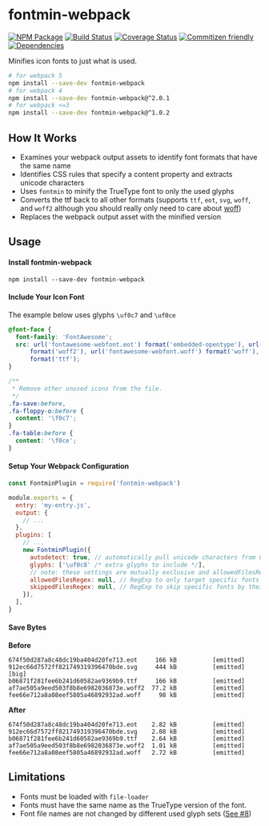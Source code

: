 # fontmin-webpack

[![NPM Package](https://badge.fury.io/js/fontmin-webpack.svg)](https://www.npmjs.com/package/fontmin-webpack)
[![Build Status](https://travis-ci.org/patrickhulce/fontmin-webpack.svg?branch=master)](https://travis-ci.org/patrickhulce/fontmin-webpack)
[![Coverage Status](https://coveralls.io/repos/github/patrickhulce/fontmin-webpack/badge.svg?branch=master)](https://coveralls.io/github/patrickhulce/fontmin-webpack?branch=master)
[![Commitizen friendly](https://img.shields.io/badge/commitizen-friendly-brightgreen.svg)](http://commitizen.github.io/cz-cli/)
[![Dependencies](https://david-dm.org/patrickhulce/fontmin-webpack.svg)](https://david-dm.org/patrickhulce/fontmin-webpack)

Minifies icon fonts to just what is used.

```bash
# for webpack 5
npm install --save-dev fontmin-webpack
# for webpack 4
npm install --save-dev fontmin-webpack@^2.0.1
# for webpack <=3
npm install --save-dev fontmin-webpack@^1.0.2
```

## How It Works

- Examines your webpack output assets to identify font formats that have the same name
- Identifies CSS rules that specify a content property and extracts unicode characters
- Uses `fontmin` to minify the TrueType font to only the used glyphs
- Converts the ttf back to all other formats (supports `ttf`, `eot`, `svg`, `woff`, and `woff2` although you should really only need to care about [woff](http://caniuse.com/#search=woff))
- Replaces the webpack output asset with the minified version

## Usage

#### Install fontmin-webpack

`npm install --save-dev fontmin-webpack`

#### Include Your Icon Font

The example below uses glyphs `\uf0c7` and `\uf0ce`

```css
@font-face {
  font-family: 'FontAwesome';
  src: url('fontawesome-webfont.eot') format('embedded-opentype'), url('fontawesome-webfont.woff2')
      format('woff2'), url('fontawesome-webfont.woff') format('woff'), url('fontawesome-webfont.ttf')
      format('ttf');
}

/**
 * Remove other unused icons from the file.
 */
.fa-save:before,
.fa-floppy-o:before {
  content: '\f0c7';
}
.fa-table:before {
  content: '\f0ce';
}
```

#### Setup Your Webpack Configuration

```js
const FontminPlugin = require('fontmin-webpack')

module.exports = {
  entry: 'my-entry.js',
  output: {
    // ...
  },
  plugins: [
    // ...
    new FontminPlugin({
      autodetect: true, // automatically pull unicode characters from CSS
      glyphs: ['\uf0c8' /* extra glyphs to include */],
      // note: these settings are mutually exclusive and allowedFilesRegex has priority over skippedFilesRegex
      allowedFilesRegex: null, // RegExp to only target specific fonts by their names
      skippedFilesRegex: null, // RegExp to skip specific fonts by their names
    }),
  ],
}
```

#### Save Bytes

**Before**

```
674f50d287a8c48dc19ba404d20fe713.eot     166 kB          [emitted]
912ec66d7572ff821749319396470bde.svg     444 kB          [emitted]  [big]
b06871f281fee6b241d60582ae9369b9.ttf     166 kB          [emitted]
af7ae505a9eed503f8b8e6982036873e.woff2  77.2 kB          [emitted]
fee66e712a8a08eef5805a46892932ad.woff     98 kB          [emitted]
```

**After**

```
674f50d287a8c48dc19ba404d20fe713.eot    2.82 kB          [emitted]
912ec66d7572ff821749319396470bde.svg    2.88 kB          [emitted]
b06871f281fee6b241d60582ae9369b9.ttf    2.64 kB          [emitted]
af7ae505a9eed503f8b8e6982036873e.woff2  1.01 kB          [emitted]
fee66e712a8a08eef5805a46892932ad.woff   2.72 kB          [emitted]
```

## Limitations

- Fonts must be loaded with `file-loader`
- Fonts must have the same name as the TrueType version of the font.
- Font file names are not changed by different used glyph sets ([See #8](https://github.com/patrickhulce/fontmin-webpack/issues/8))
